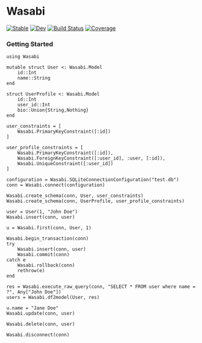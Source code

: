 # Wasabi

[![Stable](https://img.shields.io/badge/docs-stable-blue.svg)](https://iskyd.github.io/Wasabi.jl/stable/)
[![Dev](https://img.shields.io/badge/docs-dev-blue.svg)](https://iskyd.github.io/Wasabi.jl/dev/)
[![Build Status](https://github.com/iskyd/Wasabi.jl/actions/workflows/CI.yml/badge.svg?branch=main)](https://github.com/iskyd/Wasabi.jl/actions/workflows/CI.yml?query=branch%3Amain)
[![Coverage](https://codecov.io/gh/iskyd/Wasabi.jl/branch/main/graph/badge.svg)](https://codecov.io/gh/iskyd/Wasabi.jl)


### Getting Started

```
using Wasabi

mutable struct User <: Wasabi.Model
    id::Int
    name::String
end

struct UserProfile <: Wasabi.Model
    id::Int
    user_id::Int
    bio::Union{String,Nothing}
end

user_constraints = [
    Wasabi.PrimaryKeyConstraint([:id])
]

user_profile_constraints = [
    Wasabi.PrimaryKeyConstraint([:id]),
    Wasabi.ForeignKeyConstraint([:user_id], :user, [:id]),
    Wasabi.UniqueConstraint([:user_id])
]

configuration = Wasabi.SQLiteConnectionConfiguration("test.db")
conn = Wasabi.connect(configuration)

Wasabi.create_schema(conn, User, user_constraints)
Wasabi.create_schema(conn, UserProfile, user_profile_constraints)

user = User(1, "John Doe")
Wasabi.insert(conn, user)

u = Wasabi.first(conn, User, 1)

Wasabi.begin_transaction(conn)
try
    Wasabi.insert(conn, user)
    Wasabi.commit(conn)
catch e
    Wasabi.rollback(conn)
    rethrow(e)
end

res = Wasabi.execute_raw_query(conn, "SELECT * FROM user where name = ?", Any["John Doe"])
users = Wasabi.df2model(User, res)

u.name = "Jane Doe"
Wasabi.update(conn, user)

Wasabi.delete(conn, user)

Wasabi.disconnect(conn)
```